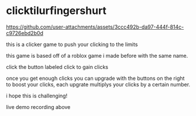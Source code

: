 # clicktilurfingershurt

https://github.com/user-attachments/assets/3ccc492b-da97-444f-814c-c9726ebd2b0d

this is a clicker game to push your clicking to the limits

this game is based off of a roblox game i made before with the same name.

click the button labeled click to gain clicks

once you get enough clicks you can upgrade with the buttons on the right to boost your clicks, each upgrate multiplys your clicks by a certain number.

i hope this is challenging!

live demo recording above
